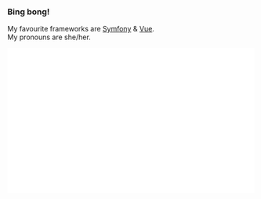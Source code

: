 ### Bing bong!

My favourite frameworks are [Symfony](https://symfony.com/) & [Vue](https://vuejs.org/).
<br/>
My pronouns are she/her.

![](https://raw.githubusercontent.com/luatiq/github-stats/master/generated/overview.svg#gh-dark-mode-only)